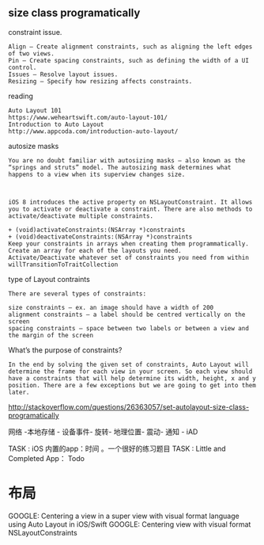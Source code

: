 ## size class programatically
constraint issue.

    Align – Create alignment constraints, such as aligning the left edges of two views.
    Pin – Create spacing constraints, such as defining the width of a UI control.
    Issues – Resolve layout issues.
    Resizing – Specify how resizing affects constraints.

reading

    Auto Layout 101
    https://www.weheartswift.com/auto-layout-101/
    Introduction to Auto Layout
    http://www.appcoda.com/introduction-auto-layout/

autosize masks

    You are no doubt familiar with autosizing masks – also known as the “springs and struts” model. The autosizing mask determines what happens to a view when its superview changes size. 



    iOS 8 introduces the active property on NSLayoutConstraint. It allows you to activate or deactivate a constraint. There are also methods to activate/deactivate multiple constraints.

    + (void)activateConstraints:(NSArray *)constraints
    + (void)deactivateConstraints:(NSArray *)constraints
    Keep your constraints in arrays when creating them programmatically.
    Create an array for each of the layouts you need.
    Activate/Deactivate whatever set of constraints you need from within willTransitionToTraitCollection

type of  Layout contraints

    There are several types of constraints:

    size constraints – ex. an image should have a width of 200
    alignment constraints – a label should be centred vertically on the screen
    spacing constraints – space between two labels or between a view and the margin of the screen

What’s the purpose of constraints?

    In the end by solving the given set of constraints, Auto Layout will determine the frame for each view in your screen. So each view should have a constraints that will help determine its width, height, x and y position. There are a few exceptions but we are going to get into them later.

http://stackoverflow.com/questions/26363057/set-autolayout-size-class-programatically


网络 -本地存储 - 设备事件- 旋转- 地理位置- 震动- 通知 - iAD

TASK : iOS 内置的app：时间  。一个很好的练习题目
TASK : Little and Completed App： Todo

# 布局

GOOGLE: Centering a view in a super view with visual format language using Auto Layout in iOS/Swift
GOOGLE: Centering view with visual format NSLayoutConstraints



